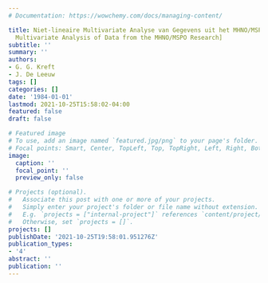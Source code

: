 ```yaml
---
# Documentation: https://wowchemy.com/docs/managing-content/

title: Niet-lineaire Multivariate Analyse van Gegevens uit het MHNO/MSPO Project [Nonlinear
  Multivariate Analysis of Data from the MHNO/MSPO Research]
subtitle: ''
summary: ''
authors:
- G. G. Kreft
- J. De Leeuw
tags: []
categories: []
date: '1984-01-01'
lastmod: 2021-10-25T15:58:02-04:00
featured: false
draft: false

# Featured image
# To use, add an image named `featured.jpg/png` to your page's folder.
# Focal points: Smart, Center, TopLeft, Top, TopRight, Left, Right, BottomLeft, Bottom, BottomRight.
image:
  caption: ''
  focal_point: ''
  preview_only: false

# Projects (optional).
#   Associate this post with one or more of your projects.
#   Simply enter your project's folder or file name without extension.
#   E.g. `projects = ["internal-project"]` references `content/project/deep-learning/index.md`.
#   Otherwise, set `projects = []`.
projects: []
publishDate: '2021-10-25T19:58:01.951276Z'
publication_types:
- '4'
abstract: ''
publication: ''
---
```

